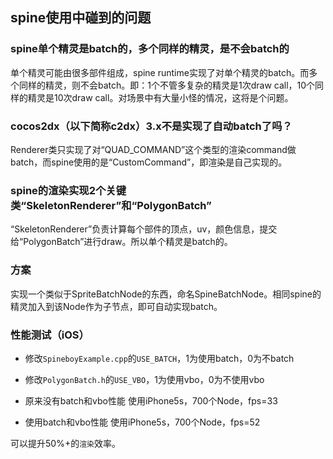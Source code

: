 
## spine使用中碰到的问题
### spine单个精灵是batch的，多个同样的精灵，是不会batch的
 单个精灵可能由很多部件组成，spine runtime实现了对单个精灵的batch。而多个同样的精灵，则不会batch。即：1个不管多复杂的精灵是1次draw call，10个同样的精灵是10次draw call。对场景中有大量小怪的情况，这将是个问题。


### cocos2dx（以下简称c2dx）3.x不是实现了自动batch了吗？
Renderer类只实现了对“QUAD_COMMAND”这个类型的渲染command做batch，而spine使用的是“CustomCommand”，即渲染是自己实现的。

### spine的渲染实现2个关键类“SkeletonRenderer”和“PolygonBatch”
“SkeletonRenderer”负责计算每个部件的顶点，uv，颜色信息，提交给“PolygonBatch”进行draw。所以单个精灵是batch的。

### 方案
实现一个类似于SpriteBatchNode的东西，命名SpineBatchNode。相同spine的精灵加入到该Node作为子节点，即可自动实现batch。

### 性能测试（iOS）
* 修改`SpineboyExample.cpp`的`USE_BATCH`，1为使用batch，0为不batch
* 修改`PolygonBatch.h`的`USE_VBO`，1为使用vbo，0为不使用vbo

* 原来没有batch和vbo性能
使用iPhone5s，700个Node，fps=33
* 使用batch和vbo性能
使用iPhone5s，700个Node，fps=52

可以提升50%+的`渲染`效率。
